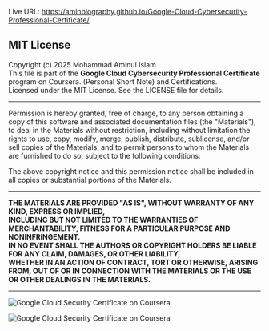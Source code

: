              
Live URL: https://aminbiography.github.io/Google-Cloud-Cybersecurity-Professional-Certificate/
    
          
## MIT License

Copyright (c) 2025 Mohammad Aminul Islam  
This file is part of the **Google Cloud Cybersecurity Professional Certificate** program on Coursera. (Personal Short Note) and Certifications.  
Licensed under the MIT License. See the LICENSE file for details.

---

Permission is hereby granted, free of charge, to any person obtaining a copy of this software and associated documentation files (the "Materials"), to deal in the Materials without restriction, including without limitation the rights to use, copy, modify, merge, publish, distribute, sublicense, and/or sell copies of the Materials, and to permit persons to whom the Materials are furnished to do so, subject to the following conditions:

The above copyright notice and this permission notice shall be included in all copies or substantial portions of the Materials.

---

**THE MATERIALS ARE PROVIDED "AS IS", WITHOUT WARRANTY OF ANY KIND, EXPRESS OR IMPLIED,**  
**INCLUDING BUT NOT LIMITED TO THE WARRANTIES OF MERCHANTABILITY, FITNESS FOR A PARTICULAR PURPOSE AND NONINFRINGEMENT.**  
**IN NO EVENT SHALL THE AUTHORS OR COPYRIGHT HOLDERS BE LIABLE FOR ANY CLAIM, DAMAGES, OR OTHER LIABILITY,**  
**WHETHER IN AN ACTION OF CONTRACT, TORT OR OTHERWISE, ARISING FROM, OUT OF OR IN CONNECTION WITH THE MATERIALS OR THE USE OR OTHER DEALINGS IN THE MATERIALS.**

---

![Google Cloud Security Certificate on Coursera](https://s3.amazonaws.com/coursera_assets/meta_images/generated/CERTIFICATE_LANDING_PAGE/CERTIFICATE_LANDING_PAGE~1TWPUJKUR2PL/CERTIFICATE_LANDING_PAGE~1TWPUJKUR2PL.jpeg)

![Google Cloud Security Certificate on Coursera](https://s3.amazonaws.com/coursera_assets/meta_images/generated/CERTIFICATE_LANDING_PAGE/CERTIFICATE_LANDING_PAGE~4KW6FJ8SGYCM/CERTIFICATE_LANDING_PAGE~4KW6FJ8SGYCM.jpeg)
  
